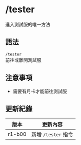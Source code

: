 # /tester

進入測試服的唯一方法

## 語法

`/tester`  
前往或離開測試服

## 注意事項

- 需要有月卡才能前往測試服

## 更新紀錄

|版本|更新內容|
|:---:|:---:|
|r1-b00|新增 `/tester` 指令|
